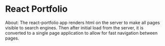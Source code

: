 # React Portfolio

About:
The react-portfolio app renders html on the server to make all pages visible to search engines. Then after initial load from the server, it is converted to a single page application to allow for fast navigation between pages.
